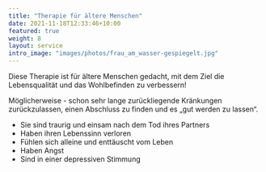 ```yaml
---
title: "Therapie für ältere Menschen"
date: 2021-11-18T12:33:46+10:00
featured: true
weight: 8
layout: service
intro_image: "images/photos/frau_am_wasser-gespiegelt.jpg"
---
```


Diese Therapie ist für ältere Menschen gedacht, mit dem Ziel die Lebensqualität und das Wohlbefinden zu verbessern!

Möglicherweise - schon sehr lange zurückliegende Kränkungen zurückzulassen, einen Abschluss zu finden und es „gut werden zu lassen“.

* Sie sind traurig und einsam nach dem Tod ihres Partners
* Haben ihren Lebenssinn verloren
* Fühlen sich alleine und enttäuscht vom Leben
* Haben Angst
* Sind in einer depressiven Stimmung

